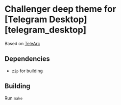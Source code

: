 # Challenger deep theme for [Telegram Desktop][telegram_desktop]
Based on [TeleArc](https://github.com/MrYadro/TeleArc)
## Dependencies
- `zip` for building

## Building
Run `make`
